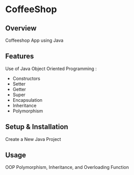 # CoffeeShop

## Overview
Coffeeshop App using Java

## Features
Use of Java Object Oriented Programming :
- Constructors
- Setter
- Getter
- Super
- Encapsulation
- Inheritance
- Polymorphism


## Setup & Installation 
Create a New Java Project

## Usage
OOP Polymorphism, Inheritance, and Overloading Function

